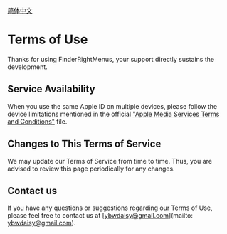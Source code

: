 [简体中文](https://ybwdaisy.github.io/finder-right-menus/terms-of-use-cn)

# Terms of Use

Thanks for using FinderRightMenus, your support directly sustains the development.

## Service Availability

When you use the same Apple ID on multiple devices, please follow the device limitations mentioned in the official ["Apple Media Services Terms and Conditions"](https://www.apple.com/legal/internet-services/itunes/us/terms.html) file.

## Changes to This Terms of Service

We may update our Terms of Service from time to time. Thus, you are advised to review this page periodically for any changes.

## Contact us

If you have any questions or suggestions regarding our Terms of Use, please feel free to contact us at [ybwdaisy@gmail.com](mailto: ybwdaisy@gmail.com).